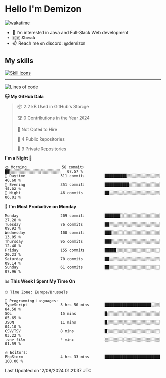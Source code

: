 # Hello I'm Demizon
[![wakatime](https://wakatime.com/badge/user/6ad1949f-d6d7-44f9-9eee-c35e54cc499b.svg)](https://wakatime.com/@6ad1949f-d6d7-44f9-9eee-c35e54cc499b)
- 👀 I’m interested in Java and Full-Stack Web development
- 🇸🇰 Slovak
- 📫 Reach me on discord: @demizon

## My skills
[![Skill icons](https://skillicons.dev/icons?i=java,js,ts,html,css,react,nextjs,tailwind,supabase,py,git,docker,linux,mysql,postgres,mongo&theme=dark)](https://github.com/Demizon3433)

---

<!--START_SECTION:waka-->
![Lines of code](https://img.shields.io/badge/From%20Hello%20World%20I%27ve%20Written-215.3%20thousand%20lines%20of%20code-blue)

**🐱 My GitHub Data** 

> 📦 2.2 kB Used in GitHub's Storage 
 > 
> 🏆 0 Contributions in the Year 2024
 > 
> 🚫 Not Opted to Hire
 > 
> 📜 4 Public Repositories 
 > 
> 🔑 9 Private Repositories 
 > 
**I'm a Night 🦉** 

```text
🌞 Morning                58 commits          ██░░░░░░░░░░░░░░░░░░░░░░░   07.57 % 
🌆 Daytime                311 commits         ██████████░░░░░░░░░░░░░░░   40.60 % 
🌃 Evening                351 commits         ███████████░░░░░░░░░░░░░░   45.82 % 
🌙 Night                  46 commits          ██░░░░░░░░░░░░░░░░░░░░░░░   06.01 % 
```
📅 **I'm Most Productive on Monday** 

```text
Monday                   209 commits         ███████░░░░░░░░░░░░░░░░░░   27.28 % 
Tuesday                  76 commits          ██░░░░░░░░░░░░░░░░░░░░░░░   09.92 % 
Wednesday                100 commits         ███░░░░░░░░░░░░░░░░░░░░░░   13.05 % 
Thursday                 95 commits          ███░░░░░░░░░░░░░░░░░░░░░░   12.40 % 
Friday                   155 commits         █████░░░░░░░░░░░░░░░░░░░░   20.23 % 
Saturday                 70 commits          ██░░░░░░░░░░░░░░░░░░░░░░░   09.14 % 
Sunday                   61 commits          ██░░░░░░░░░░░░░░░░░░░░░░░   07.96 % 
```


📊 **This Week I Spent My Time On** 

```text
🕑︎ Time Zone: Europe/Brussels

💬 Programming Languages: 
TypeScript               3 hrs 50 mins       █████████████████████░░░░   84.58 % 
SQL                      15 mins             █░░░░░░░░░░░░░░░░░░░░░░░░   05.65 % 
JSON                     11 mins             █░░░░░░░░░░░░░░░░░░░░░░░░   04.10 % 
CSV/TSV                  8 mins              █░░░░░░░░░░░░░░░░░░░░░░░░   03.22 % 
.env file                4 mins              ░░░░░░░░░░░░░░░░░░░░░░░░░   01.59 % 

🔥 Editors: 
PhpStorm                 4 hrs 33 mins       █████████████████████████   100.00 % 
```


 Last Updated on 12/08/2024 01:21:37 UTC
<!--END_SECTION:waka-->
